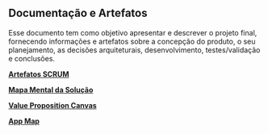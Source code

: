 ## Documentação e Artefatos
Esse documento tem como objetivo apresentar e descrever o projeto final, fornecendo informações e artefatos sobre a concepção do produto, o seu planejamento, as decisões arquiteturais, desenvolvimento, testes/validação e conclusões.

**[Artefatos SCRUM](https://github.com/RodrigoAntunesEDM/ProjetoFinal/wiki/Artefatos-Scrum)**

**[Mapa Mental da Solução](https://github.com/RodrigoAntunesEDM/ProjetoFinal/wiki/Mapa-Mental-da-Solu%C3%A7%C3%A3o)**

**[Value Proposition Canvas](https://github.com/RodrigoAntunesEDM/ProjetoFinal/wiki/Value-Proposition-Canvas)**

**[App Map](https://github.com/RodrigoAntunesEDM/ProjetoFinal/wiki/App-Map-da-Solu%C3%A7%C3%A3o)**
